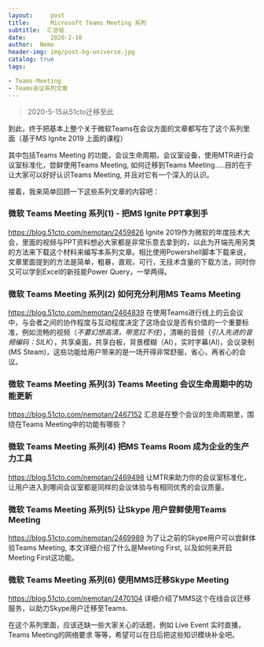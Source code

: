 ```yaml
---
layout:     post
title:      Microsoft Teams Meeting 系列 
subtitle:  汇总帖
date:       2020-2-10
author:  Nemo
header-img: img/post-bg-universe.jpg
catalog: true
tags:

- Teams-Meeting
- Teams会议系列文章
---
```


> 2020-5-15从51cto迁移至此

到此，终于把基本上整个关于微软Teams在会议方面的文章都写在了这个系列里面（基于MS Ignite 2019 上面的课程）

其中包括Teams Meeting 的功能，会议生命周期，会议室设备，使用MTR进行会议室标准化，尝鲜使用Teams Meeting, 如何迁移到Teams  Meeting…..目的在于让大家可以好好认识Teams Meeting, 并且对它有一个深入的认识。

接着，我来简单回顾一下这些系列文章的内容吧：

### 微软 Teams Meeting 系列(1) - 把MS Ignite PPT拿到手

https://blog.51cto.com/nemotan/2459826
Ignite  2019作为微软的年度技术大会，里面的视频与PPT资料想必大家都是非常乐意去拿到的，以此为开端先用另类的方法来下载这个材料来编写本系列文章。相比使用Powershell脚本下载来说，文章里面提到的方法是简单，粗暴，直观，可行，无技术含量的下载方法，同时你又可以学到Excel的新技能Power Query，一举两得。

### 微软 Teams Meeting 系列(2) 如何充分利用MS Teams Meeting

https://blog.51cto.com/nemotan/2464839
在使用Teams进行线上的云会议中，与会者之间的协作程度与互动程度决定了这场会议是否有价值的一个重要标准，例如流畅的视频（*不要幻想高清，带宽扛不住*），清晰的音频（*引入先进的音频编码：SILK*），共享桌面，共享白板，背景模糊（AI），实时字幕(AI)，会议录制(MS Steam)，这些功能给用户带来的是一场开得非常舒服，省心，再省心的会议。

### 微软 Teams Meeting 系列(3) Teams Meeting 会议生命周期中的功能更新

https://blog.51cto.com/nemotan/2467152
汇总是在整个会议的生命周期里，围绕在Teams Meeting中的功能有哪些？

### 微软 Teams Meeting 系列(4) 把MS Teams Room 成为企业的生产力工具 

https://blog.51cto.com/nemotan/2469498
让MTR来助力你的会议室标准化，让用户进入到哪间会议室都是同样的会议体验与有相同优秀的会议质量。

### 微软 Teams Meeting 系列(5) 让Skype 用户尝鲜使用Teams Meeting

https://blog.51cto.com/nemotan/2469989
为了让之前的Skype用户可以尝鲜体验Teams Meeting, 本文详细介绍了什么是Meeting First, 以及如何来开启Meeting First这功能。

### 微软 Teams Meeting 系列(6) 使用MMS迁移Skype Meeting

https://blog.51cto.com/nemotan/2470104
详细介绍了MMS这个在线会议迁移服务，以助力Skype用户迁移至Teams.

在这个系列里面，应该还缺一些大家关心的话题，例如 Live Event 实时直播， Teams Meeting的网络要求 等等，希望可以在日后把这些知识模块补全吧。